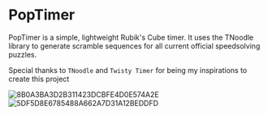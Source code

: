 # PopTimer
PopTimer is a simple, lightweight Rubik's Cube timer. It uses the TNoodle library to generate scramble sequences for all current official speedsolving puzzles.

Special thanks to `TNoodle` and `Twisty Timer` for being my inspirations to create this project

![8B0A3BA3D2B311423DCBFE4D0E574A2E](https://user-images.githubusercontent.com/31311826/129461248-8fa604cf-c48e-4ba1-8e71-b2cd966d6877.jpg)
![5DF5D8E6785488A662A7D31A12BEDDFD](https://user-images.githubusercontent.com/31311826/129461249-2be9192f-b18b-4afe-993a-68de1c68754f.jpg)

